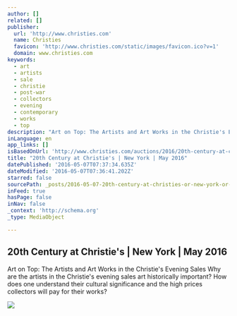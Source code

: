 ```yaml
---
author: []
related: []
publisher:
  url: 'http://www.christies.com'
  name: Christies
  favicon: 'http://www.christies.com/static/images/favicon.ico?v=1'
  domain: www.christies.com
keywords:
  - art
  - artists
  - sale
  - christie
  - post-war
  - collectors
  - evening
  - contemporary
  - works
  - top
description: "Art on Top: The Artists and Art Works in the Christie's Evening Sales Why are the artists in the Christie's evening sales art historically important? How does one understand their cultural significance and the high prices collectors will pay for their works?"
inLanguage: en
app_links: []
isBasedOnUrl: 'http://www.christies.com/auctions/2016/20th-century-at-christies-new-york-may-2016?pid=en_homepage_row1_slot1_1'
title: "20th Century at Christie's | New York | May 2016"
datePublished: '2016-05-07T07:37:34.635Z'
dateModified: '2016-05-07T07:36:41.202Z'
starred: false
sourcePath: _posts/2016-05-07-20th-century-at-christies-or-new-york-or-may-2016.md
inFeed: true
hasPage: false
inNav: false
_context: 'http://schema.org'
_type: MediaObject

---
```

<article style=""><h1>20th Century at Christie's | New York | May 2016</h1><p>Art on Top: The Artists and Art Works in the Christie's Evening Sales Why are the artists in the Christie's evening sales art historically important? How does one understand their cultural significance and the high prices collectors will pay for their works?</p><img src="http://www.christies.com/media-library/images/features/articles/2016/04/18/jeff-koons/jeff-koons-photographed-in-his-studio-2016.jpg" /></article>